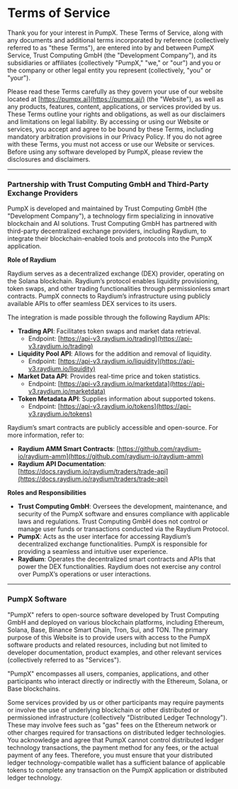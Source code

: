 # Terms of Service

Thank you for your interest in PumpX. These Terms of Service, along with any documents and additional terms incorporated by reference (collectively referred to as "these Terms"), are entered into by and between PumpX Service, Trust Computing GmbH (the "Development Company"), and its subsidiaries or affiliates (collectively "PumpX," "we," or "our") and you or the company or other legal entity you represent (collectively, "you" or "your").

Please read these Terms carefully as they govern your use of our website located at [https://pumpx.ai](https://pumpx.ai/) (the "Website"), as well as any products, features, content, applications, or services provided by us. These Terms outline your rights and obligations, as well as our disclaimers and limitations on legal liability. By accessing or using our Website or services, you accept and agree to be bound by these Terms, including mandatory arbitration provisions in our Privacy Policy. If you do not agree with these Terms, you must not access or use our Website or services. Before using any software developed by PumpX, please review the disclosures and disclaimers.

***

### **Partnership with Trust Computing GmbH and Third-Party Exchange Providers**

PumpX is developed and maintained by Trust Computing GmbH (the "Development Company"), a technology firm specializing in innovative blockchain and AI solutions. Trust Computing GmbH has partnered with third-party decentralized exchange providers, including Raydium, to integrate their blockchain-enabled tools and protocols into the PumpX application.

**Role of Raydium**

Raydium serves as a decentralized exchange (DEX) provider, operating on the Solana blockchain. Raydium’s protocol enables liquidity provisioning, token swaps, and other trading functionalities through permissionless smart contracts. PumpX connects to Raydium’s infrastructure using publicly available APIs to offer seamless DEX services to its users.

The integration is made possible through the following Raydium APIs:

* **Trading API**: Facilitates token swaps and market data retrieval.
  * Endpoint: [https://api-v3.raydium.io/trading](https://api-v3.raydium.io/trading)
* **Liquidity Pool API**: Allows for the addition and removal of liquidity.
  * Endpoint: [https://api-v3.raydium.io/liquidity](https://api-v3.raydium.io/liquidity)
* **Market Data API**: Provides real-time price and token statistics.
  * Endpoint: [https://api-v3.raydium.io/marketdata](https://api-v3.raydium.io/marketdata)
* **Token Metadata API**: Supplies information about supported tokens.
  * Endpoint: [https://api-v3.raydium.io/tokens](https://api-v3.raydium.io/tokens)

Raydium’s smart contracts are publicly accessible and open-source. For more information, refer to:

* **Raydium AMM Smart Contracts**: [https://github.com/raydium-io/raydium-amm](https://github.com/raydium-io/raydium-amm)
* **Raydium API Documentation**: [https://docs.raydium.io/raydium/traders/trade-api](https://docs.raydium.io/raydium/traders/trade-api)

**Roles and Responsibilities**

* **Trust Computing GmbH**: Oversees the development, maintenance, and security of the PumpX software and ensures compliance with applicable laws and regulations. Trust Computing GmbH does not control or manage user funds or transactions conducted via the Raydium Protocol.
* **PumpX**: Acts as the user interface for accessing Raydium’s decentralized exchange functionalities. PumpX is responsible for providing a seamless and intuitive user experience.
* **Raydium**: Operates the decentralized smart contracts and APIs that power the DEX functionalities. Raydium does not exercise any control over PumpX’s operations or user interactions.

***

### **PumpX Software**

"PumpX" refers to open-source software developed by Trust Computing GmbH and deployed on various blockchain platforms, including Ethereum, Solana, Base, Binance Smart Chain, Tron, Sui, and TON. The primary purpose of this Website is to provide users with access to the PumpX software products and related resources, including but not limited to developer documentation, product examples, and other relevant services (collectively referred to as "Services").

"PumpX" encompasses all users, companies, applications, and other participants who interact directly or indirectly with the Ethereum, Solana, or Base blockchains.

Some services provided by us or other participants may require payments or involve the use of underlying blockchain or other distributed or permissioned infrastructure (collectively "Distributed Ledger Technology"). These may involve fees such as "gas" fees on the Ethereum network or other charges required for transactions on distributed ledger technologies. You acknowledge and agree that PumpX cannot control distributed ledger technology transactions, the payment method for any fees, or the actual payment of any fees. Therefore, you must ensure that your distributed ledger technology-compatible wallet has a sufficient balance of applicable tokens to complete any transaction on the PumpX application or distributed ledger technology.

